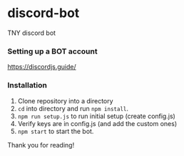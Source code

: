 # discord-bot
TNY discord bot

### Setting up a BOT account
https://discordjs.guide/

### Installation
1. Clone repository into a directory
2. `cd` into directory and run `npm install`.
3. `npm run setup.js` to run initial setup (create config.js)
3. Verify keys are in config.js (and add the custom ones)
4. `npm start` to start the bot.

Thank you for reading!
